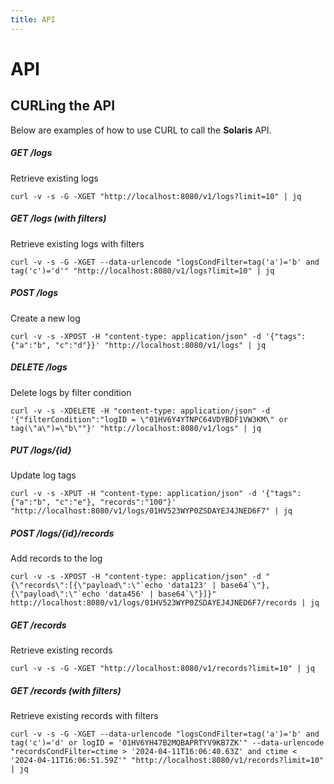 ```yaml
---
title: API
---
```


# API

## CURLing the API
Below are examples of how to use CURL to call the **Solaris** API.

##### GET /logs
Retrieve existing logs
```
curl -v -s -G -XGET "http://localhost:8080/v1/logs?limit=10" | jq
```

##### GET /logs (with filters)
Retrieve existing logs with filters
```
curl -v -s -G -XGET --data-urlencode "logsCondFilter=tag('a')='b' and tag('c')='d'" "http://localhost:8080/v1/logs?limit=10" | jq
```

##### POST /logs
Create a new log
```
curl -v -s -XPOST -H "content-type: application/json" -d '{"tags":{"a":"b", "c":"d"}}' "http://localhost:8080/v1/logs" | jq
```

##### DELETE /logs
Delete logs by filter condition
```
curl -v -s -XDELETE -H "content-type: application/json" -d '{"filterCondition":"logID = \"01HV6Y4YTNPC64VDYBDF1VW3KM\" or tag(\"a\")=\"b\""}' "http://localhost:8080/v1/logs" | jq
```

##### PUT /logs/{id}
Update log tags
```
curl -v -s -XPUT -H "content-type: application/json" -d '{"tags":{"a":"b", "c":"e"}, "records":"100"}' "http://localhost:8080/v1/logs/01HV523WYP0ZSDAYEJ4JNED6F7" | jq
```

##### POST /logs/{id}/records
Add records to the log
```
curl -v -s -XPOST -H "content-type: application/json" -d "{\"records\":[{\"payload\":\"`echo 'data123' | base64`\"}, {\"payload\":\"`echo 'data456' | base64`\"}]}" http://localhost:8080/v1/logs/01HV523WYP0ZSDAYEJ4JNED6F7/records | jq
```

##### GET /records
Retrieve existing records
```
curl -v -s -G -XGET "http://localhost:8080/v1/records?limit=10" | jq
```

##### GET /records (with filters)
Retrieve existing records with filters
```
curl -v -s -G -XGET --data-urlencode "logsCondFilter=tag('a')='b' and tag('c')='d' or logID = '01HV6YH47B2MQBAPRTYV9KB7ZK'" --data-urlencode "recordsCondFilter=ctime > '2024-04-11T16:06:40.63Z' and ctime < '2024-04-11T16:06:51.59Z'" "http://localhost:8080/v1/records?limit=10" | jq
```
